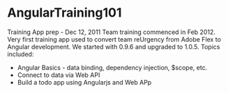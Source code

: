 # AngularTraining101
Training App prep - Dec 12, 2011
Team training commenced in Feb 2012. 
Very first training app used to convert team reUrgency from Adobe Flex to Angular development. We started with 0.9.6 and upgraded to 1.0.5. Topics included:
* Angular Basics - data binding, dependency injection, $scope, etc.
* Connect to data via Web API
* Build a todo app using Angularjs and Web APp
